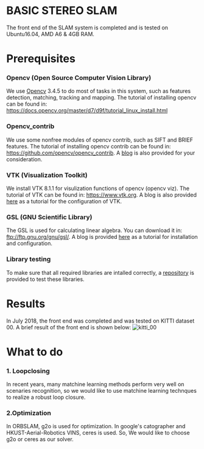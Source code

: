 # BASIC STEREO SLAM

The front end of the SLAM system is completed and is tested on Ubuntu16.04, AMD A6 & 4GB RAM.

# Prerequisites
### Opencv (Open Source Computer Vision Library)
We use [Opencv](https://opencv.org/) 3.4.5 to do most of tasks in this system, such as features detection, matching, tracking and mapping. The tutorial of installing opencv can be found in: https://docs.opencv.org/master/d7/d9f/tutorial_linux_install.html

### Opencv_contrib
We use some nonfree modules of opencv contrib, such as SIFT and BRIEF features. The tutorial of installing opencv contrib can be found in: https://github.com/opencv/opencv_contrib. A [blog](https://blog.csdn.net/dell5200/article/details/85547460) is also provided for your consideration.

### VTK (Visualization Toolkit)
We install VTK 8.1.1 for visulization functions of opencv (opencv viz). The tutorial of VTK can be found in: https://www.vtk.org. A blog is also provided [here](https://blog.csdn.net/dell5200/article/details/81142951) as a tutorial for the configuration of VTK.

### GSL (GNU Scientific Library)
The GSL is used for calculating linear algebra. You can download it in: ftp://ftp.gnu.org/gnu/gsl/. A blog is provided [here](https://blog.csdn.net/dell5200/article/details/81058418) as a tutorial for installation and configuration.

### Library testing
To make sure that all required libraries are intalled correctly, a [repository](https://github.com/GentleDell/BasicCVProgram) is provided to test these libraries. 

# Results
In July 2018, the front end was completed and was tested on KITTI dataset 00. A brief result of the front end is shown below: 
![kitti_00](https://user-images.githubusercontent.com/23701665/50575271-fdf2a200-0dfb-11e9-95d9-212ac70930ba.png)

# What to do
### 1. Loopclosing
In recent years, many matchine learning methods perform very well on scenaries recognition, so we would like to use matchine learning technques to realize a robust loop closure.

### 2.Optimization
In ORBSLAM, g2o is used for optimization. In google's catographer and HKUST-Aerial-Robotics VINS, ceres is used. So, We would like to choose g2o or ceres as our solver. 

